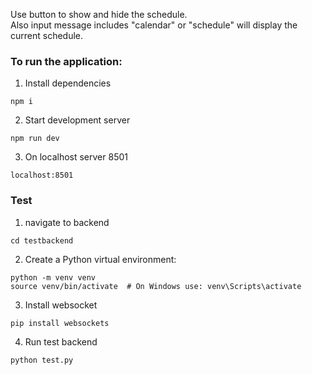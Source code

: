 Use button to show and hide the schedule.\
Also input message includes "calendar" or "schedule" will display the current schedule.

### To run the application:

1. Install dependencies

```
npm i
```

2. Start development server

```
npm run dev
```

3. On localhost server 8501

```
localhost:8501
```

### Test

1. navigate to backend

```
cd testbackend
```

2. Create a Python virtual environment:

```
python -m venv venv
source venv/bin/activate  # On Windows use: venv\Scripts\activate
```

3. Install websocket

```
pip install websockets
```

4. Run test backend

```
python test.py
```
